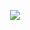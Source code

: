 <!--tech stack icons-->
<p align="center">
  <a href="https://skillicons.dev">
    <img src="https://skillicons.dev/icons?i=git,github,cs,java,go,js,py,obsidian,idea,=14" />
  </a>
</p>
